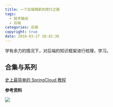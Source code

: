 ```yaml
---
title: 一个后端萌新的爬行之路
tags:
  - 技术路线
  - 后端
categories: 后端
copyright: true
date: 2018-03-27 18:42:38
---
```

学有余力的情况下，对后端的知识框架进行梳理，学习。
<!--more-->

## 合集与系列
[史上最简单的 SpringCloud 教程 ](https://blog.csdn.net/forezp/article/details/70148833)

**参考资料**
[]()

![](http://oankigr4l.bkt.clouddn.com/wexin.png)